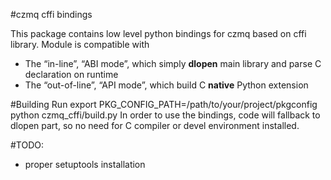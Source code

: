 #czmq cffi bindings

This package contains low level python bindings for czmq based on cffi library.
Module is compatible with 
 * The “in-line”, “ABI mode”, which simply **dlopen** main library and parse C declaration on runtime
 * The “out-of-line”, “API mode”, which build C **native** Python extension

#Building
Run
    export PKG_CONFIG_PATH=/path/to/your/project/pkgconfig
    python czmq_cffi/build.py
In order to use the bindings, code will fallback to dlopen part, so no need for C
compiler or devel environment installed.

#TODO:
 * proper setuptools installation
